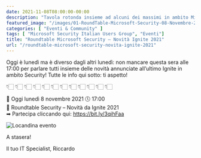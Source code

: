 ```yaml
---
date: 2021-11-08T08:00:00-00:00
description: "Tavola rotonda insieme ad alcuni dei massimi in ambito Microsoft Security."
featured_image: "/images/01-RoundTable-Microsoft-Security-08-Novembre-2021.jpg"
categories: [ "Eventi & Community" ]
tags: [ "Microsoft Security Italian Users Group", "Eventi"]
title: "Roundtable Microsoft Security – Novità Ignite 2021"
url: "/roundtable-microsoft-security-novita-ignite-2021"
---
```

Oggi è lunedì ma è diverso dagli altri lunedì: non mancare questa sera alle 17:00 per parlare tutti insieme delle novità annunciate all’ultimo Ignite in ambito Security!
Tutte le info qui sotto: ti aspetto!

👇🏻 👇🏻 👇🏻 👇🏻 👇🏻 👇🏻 👇🏻 👇🏻 👇🏻 👇🏻 👇🏻 👇🏻

📅 Oggi lunedì 8 novembre 2021 🕔 17:00  
📑 Roundtable Security – Novità da Ignite 2021  
➡ Partecipa cliccando qui: https://bit.ly/3qihFaa

![Locandina evento](/images/01-RoundTable-Microsoft-Security-08-Novembre-2021.jpg)

A stasera!

Il tuo IT Specialist, Riccardo